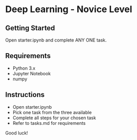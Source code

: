 # Deep Learning - Novice Level
## Getting Started
Open starter.ipynb and complete ANY ONE task.
## Requirements
- Python 3.x
- Jupyter Notebook
- numpy

## Instructions
- Open starter.ipynb
- Pick one task from the three available
- Complete all steps for your chosen task
- Refer to tasks.md for requirements

Good luck!
